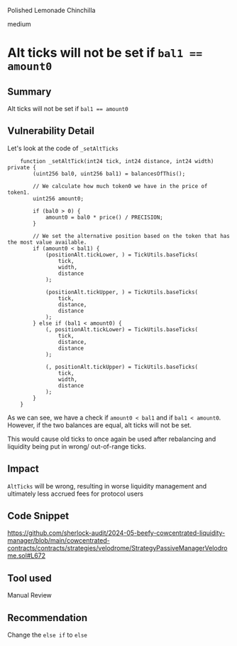 Polished Lemonade Chinchilla

medium

# Alt ticks will not be set if `bal1 == amount0`

## Summary
Alt ticks will not be set if `bal1 == amount0` 

## Vulnerability Detail
Let's look at the code of `_setAltTicks`

```solidity
    function _setAltTick(int24 tick, int24 distance, int24 width) private {
        (uint256 bal0, uint256 bal1) = balancesOfThis();

        // We calculate how much token0 we have in the price of token1. 
        uint256 amount0;

        if (bal0 > 0) {
            amount0 = bal0 * price() / PRECISION;
        }

        // We set the alternative position based on the token that has the most value available. 
        if (amount0 < bal1) {
            (positionAlt.tickLower, ) = TickUtils.baseTicks(
                tick,
                width,
                distance
            );

            (positionAlt.tickUpper, ) = TickUtils.baseTicks(
                tick,
                distance,
                distance
            ); 
        } else if (bal1 < amount0) {
            (, positionAlt.tickLower) = TickUtils.baseTicks(
                tick,
                distance,
                distance
            );

            (, positionAlt.tickUpper) = TickUtils.baseTicks(
                tick,
                width,
                distance
            ); 
        }
    }
```

As we can see, we have a check if `amount0 < bal1` and if `bal1 < amount0`. However, if the two balances are equal, alt ticks will not be set.

This would cause old ticks to once again be used after rebalancing and liquidity being put in wrong/ out-of-range ticks.


## Impact
`AltTicks` will be wrong, resulting in worse liquidity management and ultimately less accrued fees for protocol users

## Code Snippet
https://github.com/sherlock-audit/2024-05-beefy-cowcentrated-liquidity-manager/blob/main/cowcentrated-contracts/contracts/strategies/velodrome/StrategyPassiveManagerVelodrome.sol#L672

## Tool used

Manual Review

## Recommendation
Change the `else if` to `else`